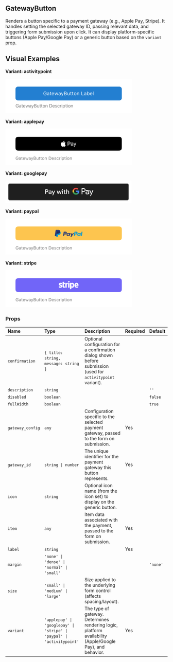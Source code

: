 ## GatewayButton

Renders a button specific to a payment gateway (e.g., Apple Pay, Stripe). It handles setting the selected gateway ID, passing relevant data, and triggering form submission upon click. It can display platform-specific buttons (Apple Pay/Google Pay) or a generic button based on the `variant` prop.
## Visual Examples

**Variant: activitypoint**

![Activity Point variant](../assets/GatewayButton/activitypoint.png)

**Variant: applepay**

![Apple Pay variant](../assets/GatewayButton/applepay.png)

**Variant: googlepay**

![Google Pay variant](../assets/GatewayButton/googlepay.png)

**Variant: paypal**

![PayPal variant](../assets/GatewayButton/paypal.png)

**Variant: stripe**

![Stripe variant](../assets/GatewayButton/stripe.png)

### Props


| Name | Type | Description | Required | Default |
| :--- | :--- | :---------- | :-------- | :------- |
| `confirmation` | `{ title: string, message: string }` | Optional configuration for a confirmation dialog shown before submission (used for `activitypoint` variant). | | |
| `description` | `string` | | | `''` |
| `disabled` | `boolean` | | | `false` |
| `fullWidth` | `boolean` | | | `true` |
| `gateway_config` | `any` | Configuration specific to the selected payment gateway, passed to the form on submission. | Yes | |
| `gateway_id` | `string \| number` | The unique identifier for the payment gateway this button represents. | Yes | |
| `icon` | `string` | Optional icon name (from the icon set) to display on the generic button. | | |
| `item` | `any` | Item data associated with the payment, passed to the form on submission. | Yes | |
| `label` | `string` | | Yes | |
| `margin` | `'none' \| 'dense' \| 'normal' \| 'small'` | | | `'none'` |
| `size` | `'small' \| 'medium' \| 'large'` | Size applied to the underlying form control (affects spacing/layout). | | |
| `variant` | `'applepay' \| 'googlepay' \| 'stripe' \| 'paypal' \| 'activitypoint'` | The type of gateway. Determines rendering logic, platform availability (Apple/Google Pay), and behavior. | Yes | |
